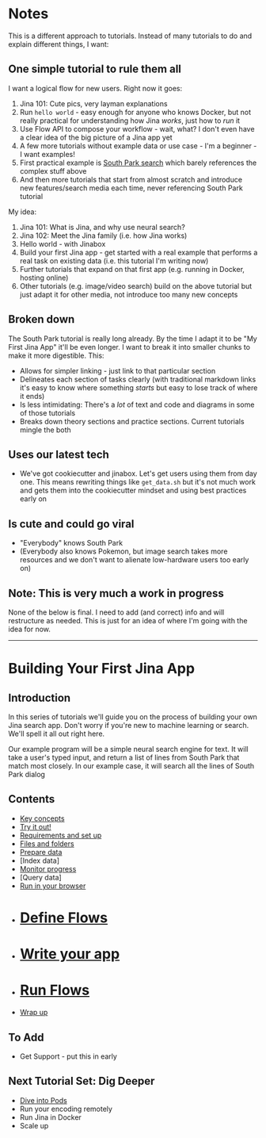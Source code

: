 # Notes

This is a different approach to tutorials. Instead of many tutorials to do and explain different things, I want:

## One simple tutorial to rule them all

I want a logical flow for new users. Right now it goes:
1. Jina 101: Cute pics, very layman explanations
2. Run `hello world` - easy enough for anyone who knows Docker, but not really practical for understanding how Jina *works*, just how to *run* it
3. Use Flow API to compose your workflow - wait, what? I don't even have a clear idea of the big picture of a Jina app yet
4. A few more tutorials without example data or use case - I'm a beginner - I want examples!
5. First practical example is [South Park search](https://github.com/jina-ai/examples/tree/master/southpark-search) which barely references the complex stuff above
6. And then more tutorials that start from almost scratch and introduce new features/search media each time, never referencing South Park tutorial

My idea:

1. Jina 101: What is Jina, and why use neural search?
2. Jina 102: Meet the Jina family (i.e. how Jina works)
3. Hello world - with Jinabox
4. Build your first Jina app - get started with a real example that performs a real task on existing data (i.e. this tutorial I'm writing now)
5. Further tutorials that expand on that first app (e.g. running in Docker, hosting online)
6. Other tutorials (e.g. image/video search) build on the above tutorial but just adapt it for other media, not introduce too many new concepts

## Broken down

The South Park tutorial is really long already. By the time I adapt it to be "My First Jina App" it'll be even longer. I want to break it into smaller chunks to make it more digestible. This:

* Allows for simpler linking - just link to that particular section
* Delineates each section of tasks clearly (with traditional markdown links it's easy to know where something *starts* but easy to lose track of where it ends)
* Is less intimidating: There's a *lot* of text and code and diagrams in some of those tutorials
* Breaks down theory sections and practice sections. Current tutorials mingle the both

## Uses our latest tech

* We've got cookiecutter and jinabox. Let's get users using them from day one. This means rewriting things like `get_data.sh` but it's not much work and gets them into the cookiecutter mindset and using best practices early on

## Is cute and could go viral

* "Everybody" knows South Park
* (Everybody also knows Pokemon, but image search takes more resources and we don't want to alienate low-hardware users too early on)

## Note: This is very much a work in progress

None of the below is final. I need to add (and correct) info and will restructure as needed. This is just for an idea of where I'm going with the idea for now.

---

# Building Your First Jina App

## Introduction

In this series of tutorials we'll guide you on the process of building your own Jina search app. Don't worry if you're new to machine learning or search. We'll spell it all out right here.

Our example program will be a simple neural search engine for text. It will take a user's typed input, and return a list of lines from South Park that match most closely. In our example case, it will search all the lines of South Park dialog

## Contents

* [Key concepts](chapters/01_concepts.md)
* [Try it out!](chapters/02_try_it.md)
* [Requirements and set up](chapters/03_requirements.md)
* [Files and folders](chapters/04_files.md)
* [Prepare data](chapters/05_prep_data.md)
* [Index data]
* [Monitor progress](chapters/08_dashboard.md)
* [Query data]
* [Run in your browser](chapters/run_browser.md)
* # [Define Flows](chapters/06_define_flows.md)
* # [Write your app](chapters/write_app.md)
* # [Run Flows](chapters/07_run_flows.md)
* [Wrap up](chapters/10_wrap_up.md)

## To Add

* Get Support - put this in early

## Next Tutorial Set: Dig Deeper

* [Dive into Pods](chapters/09_pods.md)
* Run your encoding remotely
* Run Jina in Docker
* Scale up

